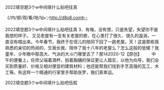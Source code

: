 2022填空题3个w中间填什么贴吧往真

《/内/部/观/看/地/址👉http://d8s8.com》--

2022填空题3个w中间填什么贴吧往真	3、有悔，没有恨，只是失望，失望你不是我想的样子。
又见老屋有一支有关老屋的歌，在心里打了很久、很久的漩涡，一直没有唱出来。今年春节，我终于在侄儿的陪同下回了一趟老屋。天！这是那栋我熟悉的亲切的热闹的、生我长我、陪伴了我十八年的老屋么？怎么这般的低矮？我童年、少年眼中那高大、气派的大斗门哪里去了？那142020-12【原创】
　　中午的便餐上，任师父端着酒杯，拍着胸脯的保证更让人踏实，以他为向导，我们会买到质量好、价格又相对便宜的建筑材料；他还能帮我们找到手艺高强的瓦工、木工等。有这样一个精通的行家里手帮助张罗，我们真幸运。





2022填空题3个w中间填什么贴吧伍假
